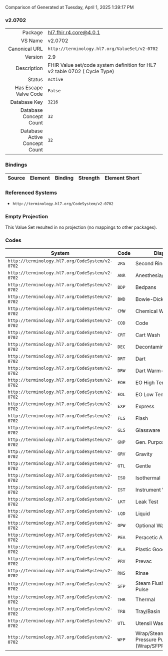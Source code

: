Comparison of 
Generated at Tuesday, April 1, 2025 1:39:17 PM

### v2.0702

|      |     |
| ---: | --- |
| Package | hl7.fhir.r4.core@4.0.1 |
| VS Name | v2.0702 |
| Canonical URL | `http://terminology.hl7.org/ValueSet/v2-0702` |
| Version | 2.9 |
| Description | FHIR Value set/code system definition for HL7 v2 table 0702 ( Cycle Type) |
| Status | `Active` |
| Has Escape Valve Code | `False` |
| Database Key | `3216` |
| Database Concept Count | `32` |
| Database Active Concept Count | `32` |
### Bindings

| Source | Element | Binding | Strength | Element Short |
| ------ | ------- | ------- | -------- | ------------- |

### Referenced Systems

* `http://terminology.hl7.org/CodeSystem/v2-0702`
### Empty Projection

This Value Set resulted in no projection (no mappings to other packages).

### Codes

| System | Code | Display |
| ------ | ---- | ------- |
| `http://terminology.hl7.org/CodeSystem/v2-0702` | `2RS` | Second Rinse |
| `http://terminology.hl7.org/CodeSystem/v2-0702` | `ANR` | Anesthesia/Respiratory |
| `http://terminology.hl7.org/CodeSystem/v2-0702` | `BDP` | Bedpans |
| `http://terminology.hl7.org/CodeSystem/v2-0702` | `BWD` | Bowie-Dick Test |
| `http://terminology.hl7.org/CodeSystem/v2-0702` | `CMW` | Chemical Wash |
| `http://terminology.hl7.org/CodeSystem/v2-0702` | `COD` | Code |
| `http://terminology.hl7.org/CodeSystem/v2-0702` | `CRT` | Cart Wash |
| `http://terminology.hl7.org/CodeSystem/v2-0702` | `DEC` | Decontamination |
| `http://terminology.hl7.org/CodeSystem/v2-0702` | `DRT` | Dart |
| `http://terminology.hl7.org/CodeSystem/v2-0702` | `DRW` | Dart Warm-up Cycle |
| `http://terminology.hl7.org/CodeSystem/v2-0702` | `EOH` | EO High Temperature |
| `http://terminology.hl7.org/CodeSystem/v2-0702` | `EOL` | EO Low Temperature |
| `http://terminology.hl7.org/CodeSystem/v2-0702` | `EXP` | Express |
| `http://terminology.hl7.org/CodeSystem/v2-0702` | `FLS` | Flash |
| `http://terminology.hl7.org/CodeSystem/v2-0702` | `GLS` | Glassware |
| `http://terminology.hl7.org/CodeSystem/v2-0702` | `GNP` | Gen. Purpose |
| `http://terminology.hl7.org/CodeSystem/v2-0702` | `GRV` | Gravity |
| `http://terminology.hl7.org/CodeSystem/v2-0702` | `GTL` | Gentle |
| `http://terminology.hl7.org/CodeSystem/v2-0702` | `ISO` | Isothermal |
| `http://terminology.hl7.org/CodeSystem/v2-0702` | `IST` | Instrument Wash |
| `http://terminology.hl7.org/CodeSystem/v2-0702` | `LKT` | Leak Test |
| `http://terminology.hl7.org/CodeSystem/v2-0702` | `LQD` | Liquid |
| `http://terminology.hl7.org/CodeSystem/v2-0702` | `OPW` | Optional Wash |
| `http://terminology.hl7.org/CodeSystem/v2-0702` | `PEA` | Peracetic Acid |
| `http://terminology.hl7.org/CodeSystem/v2-0702` | `PLA` | Plastic Goods Wash |
| `http://terminology.hl7.org/CodeSystem/v2-0702` | `PRV` | Prevac |
| `http://terminology.hl7.org/CodeSystem/v2-0702` | `RNS` | Rinse |
| `http://terminology.hl7.org/CodeSystem/v2-0702` | `SFP` | Steam Flush Pressure Pulse |
| `http://terminology.hl7.org/CodeSystem/v2-0702` | `THR` | Thermal |
| `http://terminology.hl7.org/CodeSystem/v2-0702` | `TRB` | Tray/Basin |
| `http://terminology.hl7.org/CodeSystem/v2-0702` | `UTL` | Utensil Wash |
| `http://terminology.hl7.org/CodeSystem/v2-0702` | `WFP` | Wrap/Steam Flush Pressure Pulse (Wrap/SFPP) |
